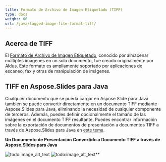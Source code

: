 ```yaml
---
title: Formato de Archivo de Imagen Etiquetado (TIFF)
type: docs
weight: 60
url: /java/tagged-image-file-format-tiff/
---
```


## **Acerca de TIFF**

El [Formato de Archivo de Imagen Etiquetado](https://es.wikipedia.org/wiki/TIFF), conocido por almacenar múltiples imágenes en un solo documento, fue creado originalmente por Aldus. Este formato es ampliamente soportado por aplicaciones de escaneo, fax y otras de manipulación de imágenes.

## **TIFF en Aspose.Slides para Java**

Cualquier documento que se pueda cargar en Aspose.Slide para Java también se puede convertir directamente en un documento TIFF mediante Aspose.Slides para Java, eliminando la necesidad de cualquier componente de terceros. Además, puedes definir opcionalmente el tamaño de las imágenes en el documento TIFF resultante. Puedes encontrar información sobre la exportación de documentos de presentación a documentos TIFF a través de Aspose.Slides para Java en [este tema](/slides/java/converting-a-presentation/).

**Un Documento de Presentación Convertido a Documento TIFF a través de Aspose.Slides para Java**

![todo:image_alt_text](tagged-image-file-format-tiff_1.png) ![todo:image_alt_text](tagged-image-file-format-tiff_2.png)**